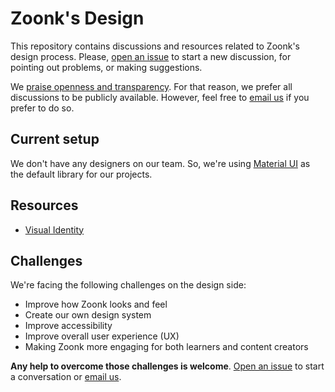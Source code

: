 # Zoonk's Design

This repository contains discussions and resources related to Zoonk's design process.
Please, [open an issue](https://github.com/zoonk/design/issues/new) to start a
new discussion, for pointing out problems, or making suggestions.

We [praise openness and transparency](https://github.com/zoonk/culture#our-values).
For that reason, we prefer all discussions to be publicly available. However,
feel free to [email us](mailto:support@zoonk.org) if you prefer to do so.

## Current setup

We don't have any designers on our team. So, we're using [Material UI](https://material-ui.com/)
as the default library for our projects.

## Resources

- [Visual Identity](visual-identity)

## Challenges

We're facing the following challenges on the design side:

- Improve how Zoonk looks and feel
- Create our own design system
- Improve accessibility
- Improve overall user experience (UX)
- Making Zoonk more engaging for both learners and content creators

**Any help to overcome those challenges is welcome**.
[Open an issue](https://github.com/zoonk/design/issues/new) to start
a conversation or [email us](mailto:support@zoonk.org).
